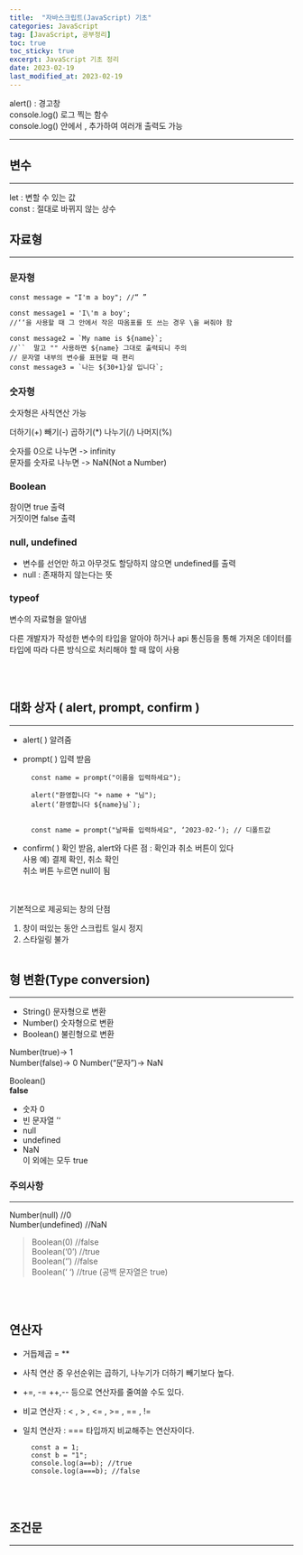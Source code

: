 ```yaml
---
title:  "자바스크립트(JavaScript) 기초"
categories: JavaScript
tag: [JavaScript, 공부정리]
toc: true
toc_sticky: true
excerpt: JavaScript 기초 정리
date: 2023-02-19
last_modified_at: 2023-02-19
---
```

alert() : 경고창   
console.log() 로그 찍는 함수   
console.log() 안에서 , 추가하여 여러개 출력도 가능

---

## 변수
---

let : 변할 수 있는 값   
const : 절대로 바뀌지 않는 상수

## 자료형
---
### 문자형
    
    const message = "I'm a boy"; //“ ” 

    const message1 = 'I\'m a boy';    
    //‘‘을 사용할 때 그 안에서 작은 따옴표를 또 쓰는 경우 \을 써줘야 함

    const message2 = `My name is ${name}`;    
    //``  말고 "" 사용하면 ${name} 그대로 출력되니 주의
    // 문자열 내부의 변수를 표현할 때 편리 
    const message3 = `나는 ${30+1}살 입니다`;
    

### 숫자형
숫자형은 사칙연산 가능   

더하기(+) 빼기(-) 곱하기(*) 나누기(/) 나머지(%)   
    
숫자를 0으로 나누면 -> infinity   
문자를 숫자로 나누면 -> NaN(Not a Number)

### Boolean
참이면 true 출력   
거짓이면 false 출력   

### null, undefined
* 변수를 선언만 하고 아무것도 할당하지 않으면 undefined를 출력
* null : 존재하지 않는다는 뜻

### typeof
변수의 자료형을 알아냄   

다른 개발자가 작성한 변수의 타입을 알아야 하거나 api 통신등을 통해 가져온 데이터를 타입에 따라 다른 방식으로 처리해야 할 때 많이 사용

<br/><br/>

## 대화 상자 ( alert, prompt, confirm )
---
* alert( ) 알려줌   
* prompt( ) 입력 받음   
    
        const name = prompt("이름을 입력하세요");

        alert("환영합니다 "+ name + "님");
        alert(‘환영합니다 ${name}님`); 
    

        const name = prompt("날짜를 입력하세요", ‘2023-02-‘); // 디폴트값
  

* confirm( ) 확인 받음, alert와 다른 점 : 확인과 취소 버튼이 있다  
  사용 예) 결제 확인, 취소 확인   
취소 버튼 누르면 null이 됨


<br/><br/>
기본적으로 제공되는 창의 단점
1. 창이 떠있는 동안 스크립트 일시 정지
2. 스타일링 불가
<br/><br/>
## 형 변환(Type conversion)
---
* String() 문자형으로 변환
* Number() 숫자형으로 변환
* Boolean() 불린형으로 변환

Number(true)-> 1   
Number(false)-> 0
Number(“문자”)-> NaN

Boolean()    
**false**
* 숫자 0
* 빈 문자열 ’‘
* null
* undefined
* NaN   
이 외에는 모두 true

### 주의사항
---
Number(null) //0   
Number(undefined) //NaN

> Boolean(0) //false   
> Boolean(‘0’) //true   
> Boolean(‘’) //false   
> Boolean(‘ ‘) //true (공백 문자열은 true)  

</br></br>

## 연산자
* 거듭제곱 = **  
  
* 사칙 연산 중 우선순위는 곱하기, 나누기가 더하기 빼기보다 높다.   
  
* +=, -= ++,-- 등으로 연산자를 줄여쓸 수도 있다.
  
* 비교 연산자 : < , > , <= , >= , == , !=
  
* 일치 연산자 : === 타입까지 비교해주는 연산자이다.
    
        const a = 1;
        const b = "1";
        console.log(a==b); //true
        console.log(a===b); //false
    
</br></br>
## 조건문
---